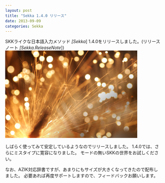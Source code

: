 ```yaml
---
layout: post
title: "Sekka 1.4.0 リリース"
date: 2013-09-09
categories: Sekka
---
```

SKKライクな日本語入力メソッド *[Sekka*] 1.4.0をリリースしました。(リリースノート *[Sekka.ReleaseNote*])
 ![img](/assets/images/iStock_000016378483XSmall.jpg)

しばらく使ってみて安定しているようなのでリリースしました。
1.4.0では、さらにミスタイプに寛容になりました。
モードの無いSKKの世界をお試しください。

なお、AZIK対応辞書ですが、あまりにもサイズが大きくなってきたので配布しました。
必要あれば再度サポートしますので、フィードバックお願いします。
